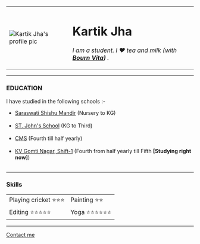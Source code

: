 <html>
    <head> 
        <meta charset="utf-8">
        <title>Kartik Jha</title>
        <link rel="stylesheet" href="C:\Users\Kartik\Pictures\Kartik\Web Development\css\Personal-site\styles.css">
    </head>
    <body>
        <table cellspacing="20">
            <tr>
                <td><img src="https://i.pinimg.com/originals/c9/26/b9/c926b9b62e39e38879fca45a15e579e3.jpg" alt="Kartik Jha's profile pic" class="img"></td>
                <td><h1>Kartik Jha</h1>
                    <p><em>I am a student. I ♥ tea and milk (with <strong><a href="https://www.amazon.in/Cadbury-Bournvita-Chocolate-Health-Drink/dp/B00LIVCED6">Bourn Vita</a>)</strong> .</em></p></td>
            </tr>
        </table>
        <hr>
        <h3>EDUCATION</h3>
        <p>I have studied in the following schools :- </p>
        <ul> <li><a href="https://www.vidyabharatialumni.org/school/74478">Saraswati Shishu Mandir</a> (Nursery to KG)</li>  <br>
          <li><a href="https://www.schoolmykids.com/school/st-johns-senior-secondary-school-noida-extension-greater-noida-west-uttar-pradesh-india-s10016007">ST. John's School</a> (KG to Third)</li> <br>
          <li><a href="http://www.cmseducation.org/">CMS</a> (Fourth till half yearly)</li> <br>
          <li> <a href="https://gomtinagar.kvs.ac.in/">KV Gomti Nagar, Shift-1</a> (Fourth from half yearly till Fifth <strong> [Studying right now]</strong>) </li> <br> </ul>
          <hr>
          <h3>Skills</h3>
          <table cellspacing="10">
              <tr>
                  <td>Playing cricket ⭐⭐⭐ </td>
                  <td>Painting ⭐⭐ </td>
              </tr>
              <tr> 
                  <td>Editing ⭐⭐⭐⭐⭐</td>
                  <td>Yoga ⭐⭐⭐⭐⭐⭐</td>
              </tr>
          </table>
          <hr>
          <a href="C:\Users\Kartik\Pictures\Kartik\Web Development\CSS-My Site\Personal-site">Contact me</a>
    </body>
</html>
